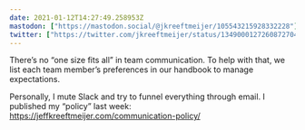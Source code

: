 ```yaml
---
date: 2021-01-12T14:27:49.258953Z
mastodon: ["https://mastodon.social/@jkreeftmeijer/105543215928332228"]
twitter: ["https://twitter.com/jkreeftmeijer/status/1349000127260872704"]
---
```

There’s no “one size fits all” in team communication. To help with that, we list each team member’s preferences in our handbook to manage expectations.

Personally, I mute Slack and try to funnel everything through email. I published my “policy” last week: https://jeffkreeftmeijer.com/communication-policy/

